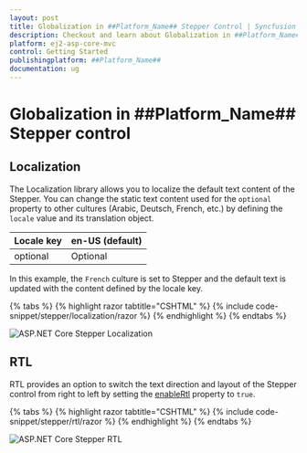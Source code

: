 ```yaml
---
layout: post
title: Globalization in ##Platform_Name## Stepper Control | Syncfusion
description: Checkout and learn about Globalization in ##Platform_Name## Stepper control of Syncfusion Essential JS 2 and more details.
platform: ej2-asp-core-mvc
control: Getting Started
publishingplatform: ##Platform_Name##
documentation: ug
---
```


# Globalization in ##Platform_Name## Stepper control

## Localization

The Localization library allows you to localize the default text content of the Stepper. You can change the static text content used for the `optional` property to other cultures (Arabic, Deutsch, French, etc.) by defining the `locale` value and its translation object.

| Locale key | en-US (default) |
|-----|-----|
| optional | Optional |

In this example, the `French` culture is set to Stepper and the default text is updated with the content defined by the locale key.

{% tabs %}
{% highlight razor tabtitle="CSHTML" %}
{% include code-snippet/stepper/localization/razor %}
{% endhighlight %}
{% endtabs %}

![ASP.NET Core Stepper Localization](images/stepper-locale.jpg)

## RTL

RTL provides an option to switch the text direction and layout of the Stepper control from right to left by setting the [enableRtl](https://help.syncfusion.com/cr/aspnetcore-js2/Syncfusion.EJ2.Navigations.Stepper.html#Syncfusion_EJ2_Navigations_Stepper_EnableRtl) property to `true`.

{% tabs %}
{% highlight razor tabtitle="CSHTML" %}
{% include code-snippet/stepper/rtl/razor %}
{% endhighlight %}
{% endtabs %}

![ASP.NET Core Stepper RTL](images/stepper-rtl.jpg)